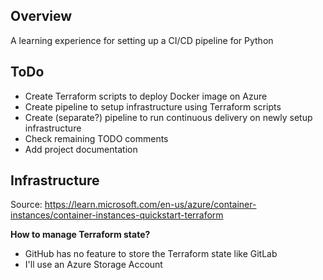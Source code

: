 ## Overview
A learning experience for setting up a CI/CD pipeline for Python

## ToDo
- Create Terraform scripts to deploy Docker image on Azure
- Create pipeline to setup infrastructure using Terraform scripts
- Create (separate?) pipeline to run continuous delivery on newly setup infrastructure
- Check remaining TODO comments
- Add project documentation

## Infrastructure

Source: https://learn.microsoft.com/en-us/azure/container-instances/container-instances-quickstart-terraform

**How to manage Terraform state?**
- GitHub has no feature to store the Terraform state like GitLab
- I'll use an Azure Storage Account